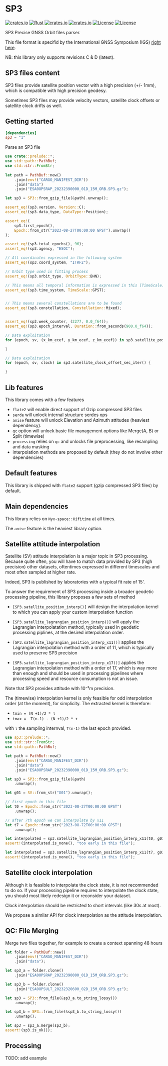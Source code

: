 # SP3

[![crates.io](https://img.shields.io/crates/v/sp3.svg)](https://crates.io/crates/sp3)
[![Rust](https://github.com/georust/rinex/actions/workflows/rust.yml/badge.svg)](https://github.com/georust/rinex/actions/workflows/rust.yml)
[![crates.io](https://docs.rs/sp3/badge.svg)](https://docs.rs/sp3/)
[![crates.io](https://img.shields.io/crates/d/sp3.svg)](https://crates.io/crates/sp3)
[![License](https://img.shields.io/badge/license-Apache%202.0-blue?style=flat-square)](https://github.com/georust/rinex/sp3/blob/main/LICENSE-APACHE)
[![License](https://img.shields.io/badge/license-MIT-blue?style=flat-square)](https://github.com/georust/rinex/sp3/blob/main/LICENSE-MIT) 

SP3 Precise GNSS Orbit files parser. 

This file format is specifid by the International GNSS Symposium (IGS) [right here](https://igs.org/products/#orbits_clocks).

NB: this library only supports revisions C & D (latest).

## SP3 files content

SP3 files provide satellite position vector with a high precision (+/- 1mm),
which is compatible with high precision geodesy.

Sometimes SP3 files may provide velocity vectors, satellite clock offsets
or satellite clock drifts as well.

## Getting started

```toml
[dependencies]
sp3 = "1"
```

Parse an SP3 file

```rust
use crate::prelude::*;
use std::path::PathBuf;
use std::str::FromStr;
    
let path = PathBuf::new()
    .join(env!("CARGO_MANIFEST_DIR"))
    .join("data")
    .join("ESA0OPSRAP_20232390000_01D_15M_ORB.SP3.gz");

let sp3 = SP3::from_gzip_file(&path).unwrap();

assert_eq!(sp3.version, Version::C);
assert_eq!(sp3.data_type, DataType::Position);

assert_eq!(
    sp3.first_epoch(),
    Epoch::from_str("2023-08-27T00:00:00 GPST").unwrap()
);

assert_eq!(sp3.total_epochs(), 96);
assert_eq!(sp3.agency, "ESOC");

// All coordinates expressed in the following system
assert_eq!(sp3.coord_system, "ITRF2");

// Orbit type used in fitting process
assert_eq!(sp3.orbit_type, OrbitType::BHN);

// This means all temporal information is expressed in this [TimeScale]
assert_eq!(sp3.time_system, TimeScale::GPST);


// This means several constellations are to be found
assert_eq!(sp3.constellation, Constellation::Mixed);


assert_eq!(sp3.week_counter, (2277, 0.0_f64));
assert_eq!(sp3.epoch_interval, Duration::from_seconds(900.0_f64));

// Data exploitation
for (epoch, sv, (x_km_ecef, y_km_ecef, z_km_ecef)) in sp3.satellite_positions_km_iter() {

}

// Data exploitation
for (epoch, sv, clock) in sp3.satellite_clock_offset_sec_iter() {

}
```

## Lib features

This library comes with a few features

- `flate2` will enable direct support of Gzip compressed SP3 files
- `serde` will unlock internal structure serdes ops
- `anise` feature will unlock Elevation and Azimuth attitudes (heaviest dependency).
- `qc` option will unlock basic file management options like Merge(A, B) or Split (timewise)
- `processing` relies on `qc` and unlocks file preprocessing, like resampling and data masking
- interpolation methods are proposed by default (they do not involve other dependencies)

## Default features

This library is shipped with `flate2` support (gzip compressed SP3 files) by default.

## Main dependencies

This library relies on `Nyx-space::Hifitime` at all times.

The `anise` feature is the heaviest library option. 

## Satellite attitude interpolation

Satellite (SV) attitude interpolation is a major topic in SP3 processing. 
Because quite often, you will have to match data provided by SP3 (high precision) other
datasets, oftentimes expressed in different timescales and most often sampled at higher rate.

Indeed, SP3 is published by laboratories with a typical fit rate of 15'. 

To answer the requirement of SP3 processing inside a broader geodetic processing pipeline,
this library proposes a few sets of method

- `[SP3.satellite_position_interp()]` will design the interpolation kernel
to which you can apply your custom interpolation function

- `[SP3.satellite_lagrangian_position_interp()]` will apply the Lagrangian interpolatation
method, typically used in geodetic processing piplines, at the desired interpolation order.

- `[SP3.satellite_lagrangian_position_interp_x11()]` applies the Lagrangian interpolation
method with a order of 11, which is typically used to preserve SP3 precision

- `[SP3.satellite_lagrangian_position_interp_x17()]` applies the Lagrangian interpolation
method with a order of 17, which is way more than enough and should be used in processing
pipelines where processing speed and resource consumption is not an issue. 

Note that SP3 provides attitude with 10⁻³m precision.

The (timewise) interpolation kernel is only feasible for odd interpolation order (at the moment),
for simplicity. The extracted kernel is therefore:

- `tmin = (N +1)/2 * τ`
- `tmax =  T(n-1) - (N +1)/2 * τ`

with `τ` the sampling internval, `T(n-1)` the last epoch provided.

```rust
use sp3::prelude::*;
use std::str::FromStr;
use std::path::PathBuf;

let path = PathBuf::new()
    .join(env!("CARGO_MANIFEST_DIR"))
    .join("data")
    .join("ESA0OPSRAP_20232390000_01D_15M_ORB.SP3.gz");

let sp3 = SP3::from_gzip_file(&path)
    .unwrap();

let g01 = SV::from_str("G01").unwrap();

// first epoch in this file
let t0 = Epoch::from_str("2023-08-27T00:00:00 GPST")
    .unwrap();

// after 7th epoch we can interpolate by x11 
let t7 = Epoch::from_str("2023-08-72T00:00:00 GPST")
    .unwrap();

let interpolated = sp3.satellite_lagrangian_position_interp_x11(t0, g01);
assert!(interpolated.is_none(), "too early in this file");

let interpolated = sp3.satellite_lagrangian_position_interp_x11(t7, g01);
assert!(interpolated.is_none(), "too early in this file");
```

## Satellite clock interpolation

Although it is feasible to interpolate the clock state, it is not recommended to do so.
If your processing pipeline requires to interpolate the clock state, you should most likely
redesign it or reconsider your dataset.

Clock interpolation should be restricted to short intervals (like 30s at most).

We propose a similar API for clock interpolation as the attitude interpolation.

## QC: File Merging

Merge two files together, for example to create a context spanning 48 hours

```rust
let folder = PathBuf::new()
    .join(env!("CARGO_MANIFEST_DIR"))
    .join("data");

let sp3_a = folder.clone()
    .join("ESA0OPSRAP_20232390000_01D_15M_ORB.SP3.gz");

let sp3_b = folder.clone()
    .join("ESA0OPSULT_20232320600_02D_15M_ORB.SP3.gz");

let sp3 = SP3::from_file(&sp3_a.to_string_lossy())
    .unwrap();

let sp3_b = SP3::from_file(&sp3_b.to_string_lossy())
    .unwrap();

let sp3 = sp3_a.merge(sp3_b);
assert!(sp3.is_ok());
```

## Processing

TODO: add example
